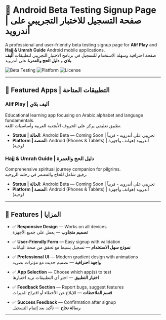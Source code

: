 # 🚀 Android Beta Testing Signup Page | صفحة التسجيل للاختبار التجريبي على أندرويد

A professional and user-friendly beta testing signup page for **Alif Play** and **Hajj & Umrah Guide** Android mobile applications.  
صفحة احترافية وسهلة الاستخدام للتسجيل في برنامج الاختبار التجريبي لتطبيقات **أليف بلاي** و **دليل الحج والعمرة** على أندرويد.

![Beta Testing](https://img.shields.io/badge/Status-Active-success)
![Platform](https://img.shields.io/badge/Platform-Android-brightgreen)
![License](https://img.shields.io/badge/License-MIT-green)

---

## 📱 Featured Apps | التطبيقات المتاحة

### Alif Play | أليف بلاي
Educational learning app focusing on Arabic alphabet and language fundamentals.  
تطبيق تعليمي يركز على الحروف الأبجدية العربية وأساسيات اللغة.  

- **Status | الحالة**: Android Beta — Coming Soon | تجريبي على أندرويد - قريباً  
- **Platform | المنصة**: Android (Phones & Tablets) | أندرويد (هواتف وأجهزة لوحية)  

### Hajj & Umrah Guide | دليل الحج والعمرة
Comprehensive spiritual journey companion for pilgrims.  
رفيق شامل للحاج والمعتمر في رحلته الروحية.  

- **Status | الحالة**: Android Beta — Coming Soon | تجريبي على أندرويد - قريباً  
- **Platform | المنصة**: Android (Phones & Tablets) | أندرويد (هواتف وأجهزة لوحية)  

---

## 🌟 Features | المزايا

- ✅ **Responsive Design** — Works on all devices  
   **تصميم متجاوب** — يعمل على جميع الأجهزة  

- ✅ **User-Friendly Form** — Easy signup with validation  
   **نموذج سهل الاستخدام** — تسجيل بسيط مع تحقق من صحة البيانات  

- ✅ **Professional UI** — Modern gradient design with animations  
   **واجهة احترافية** — تصميم حديث مع مؤثرات بصرية  

- ✅ **App Selection** — Choose which app(s) to test  
   **اختيار التطبيق** — اختر أي التطبيقات تريد اختبارها  

- ✅ **Feedback Section** — Report bugs, suggest features  
   **قسم الملاحظات** — للإبلاغ عن الأخطاء أو اقتراح الميزات  

- ✅ **Success Feedback** — Confirmation after signup  
   **رسالة نجاح** — تأكيد بعد إتمام التسجيل  

---

